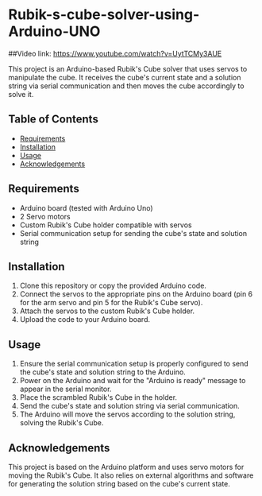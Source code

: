 # Rubik-s-cube-solver-using-Arduino-UNO

##Video link: https://www.youtube.com/watch?v=UytTCMy3AUE

This project is an Arduino-based Rubik's Cube solver that uses servos to manipulate the cube. It receives the cube's current state and a solution string via serial communication and then moves the cube accordingly to solve it.

## Table of Contents

- [Requirements](#requirements)
- [Installation](#installation)
- [Usage](#usage)
- [Acknowledgements](#acknowledgements)

## Requirements

- Arduino board (tested with Arduino Uno)
- 2 Servo motors
- Custom Rubik's Cube holder compatible with servos
- Serial communication setup for sending the cube's state and solution string

## Installation

1. Clone this repository or copy the provided Arduino code.
2. Connect the servos to the appropriate pins on the Arduino board (pin 6 for the arm servo and pin 5 for the Rubik's Cube servo).
3. Attach the servos to the custom Rubik's Cube holder.
4. Upload the code to your Arduino board.

## Usage

1. Ensure the serial communication setup is properly configured to send the cube's state and solution string to the Arduino.
2. Power on the Arduino and wait for the "Arduino is ready" message to appear in the serial monitor.
3. Place the scrambled Rubik's Cube in the holder.
4. Send the cube's state and solution string via serial communication.
5. The Arduino will move the servos according to the solution string, solving the Rubik's Cube.

## Acknowledgements

This project is based on the Arduino platform and uses servo motors for moving the Rubik's Cube. It also relies on external algorithms and software for generating the solution string based on the cube's current state.
